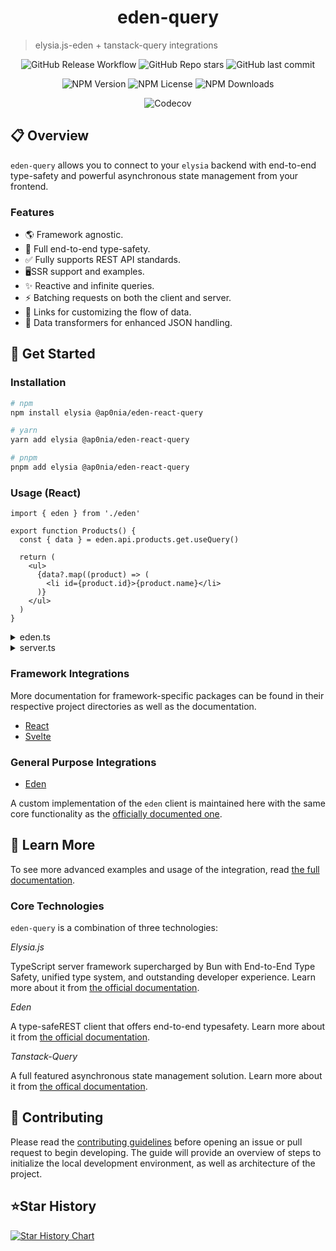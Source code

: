 <h1 align="center">eden-query</h1>

> elysia.js-eden + tanstack-query integrations

<div align="center">

![GitHub Release Workflow](https://img.shields.io/github/actions/workflow/status/ap0nia/eden-query/release.yml?style=flat-square)
![GitHub Repo stars](https://img.shields.io/github/stars/ap0nia/eden-query?style=flat-square)
![GitHub last commit](https://img.shields.io/github/last-commit/ap0nia/eden-query?style=flat-square)

</div>

<div align="center">

![NPM Version](https://img.shields.io/npm/v/%40ap0nia%2Feden)
![NPM License](https://img.shields.io/npm/l/%40ap0nia%2Feden-svelte-query?style=flat-square)
![NPM Downloads](https://img.shields.io/npm/dm/%40ap0nia%2Feden?style=flat-square)

</div>

<div align="center">

![Codecov](https://img.shields.io/codecov/c/github/ap0nia/eden-query)

</div>

## 📋 Overview

`eden-query` allows you to connect to your `elysia` backend with end-to-end type-safety and powerful
asynchronous state management from your frontend.

### Features

- 🌎 Framework agnostic.
- 🦺 Full end-to-end type-safety.
- ✅ Fully supports REST API standards.
- 🖥️SSR support and examples.
- ✨ Reactive and infinite queries.
- ⚡ Batching requests on both the client and server.
- 🔗 Links for customizing the flow of data.
- 👀 Data transformers for enhanced JSON handling.

## 🚀 Get Started

### Installation

```sh
# npm
npm install elysia @ap0nia/eden-react-query

# yarn
yarn add elysia @ap0nia/eden-react-query

# pnpm
pnpm add elysia @ap0nia/eden-react-query
```

### Usage (React)

```tsx
import { eden } from './eden'

export function Products() {
  const { data } = eden.api.products.get.useQuery()

  return (
    <ul>
      {data?.map((product) => (
        <li id={product.id}>{product.name}</li>
      )}
    </ul>
  )
}
```

<details>
  <summary>eden.ts</summary>

```tsx
import type { App } from './server'
import { createEdenTreatyReactQuery } from '@ap0nia/eden-react-query'

export const eden = createEdenTreatyReactQuery<App>()
```

</details>

<details>
  <summary>server.ts</summary>

```tsx
import { Elysia } from 'elysia'

const app = new Elysia().get('/api/products', () => {
  return [
    {
      id: 0,
      name: 'Product 0',
    },
    {
      id: 1,
      name: 'Product 1',
    },
    {
      id: 2,
      name: 'Product 2',
    },
  ]
})

export type App = typeof app
```

</details>

### Framework Integrations

More documentation for framework-specific packages can be found in their respective project
directories as well as the documentation.

- [React](./packages/eden-react-query)
- [Svelte](./packages/eden-svelte-query)

### General Purpose Integrations

- [Eden](./packages/eden)

A custom implementation of the `eden` client is maintained here with the same core functionality
as the [officially documented one](https://elysiajs.com/eden/overview.html).

## 📖 Learn More

To see more advanced examples and usage of the integration, read [the full documentation](ap0nia.github.io/eden-query).

### Core Technologies

`eden-query` is a combination of three technologies:

_*Elysia.js*_

TypeScript server framework supercharged by Bun with End-to-End Type Safety,
unified type system, and outstanding developer experience.
Learn more about it from [the official documentation](https://elysiajs.com).

_*Eden*_

A type-safeREST client that offers end-to-end typesafety.
Learn more about it from [the official documentation](https://elysiajs.com/eden/overview.html).

_*Tanstack-Query*_

A full featured asynchronous state management solution.
Learn more about it from [the offical documentation](https://tanstack.com/query/latest).

## 👷 Contributing

Please read the [contributing guidelines](CONTRIBUTING.md) before opening an issue or pull request
to begin developing. The guide will provide an overview of steps to initialize the local
development environment, as well as architecture of the project.

## ⭐Star History

<a href="https://star-history.com/#ap0nia/eden-query&Date">
 <picture>
   <source media="(prefers-color-scheme: dark)" srcset="https://api.star-history.com/svg?repos=ap0nia/eden-query&type=Date&theme=dark" />
   <source media="(prefers-color-scheme: light)" srcset="https://api.star-history.com/svg?repos=ap0nia/eden-query&type=Date" />
   <img alt="Star History Chart" src="https://api.star-history.com/svg?repos=ap0nia/eden-query&type=Date" />
 </picture>
</a>
